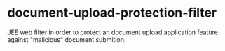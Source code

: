 # document-upload-protection-filter
JEE web filter in order to protect an document upload application feature against "malicious" document submition.
